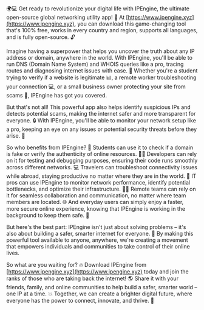 🌍💻 Get ready to revolutionize your digital life with IPEngine, the ultimate open-source global networking utility app! 🚀 At [https://www.ipengine.xyz](https://www.ipengine.xyz), you can download this game-changing tool that's 100% free, works in every country and region, supports all languages, and is fully open-source. 🔓

Imagine having a superpower that helps you uncover the truth about any IP address or domain, anywhere in the world. With IPEngine, you'll be able to run DNS (Domain Name System) and WHOIS queries like a pro, tracing routes and diagnosing internet issues with ease. 📍 Whether you're a student trying to verify if a website is legitimate 📊, a remote worker troubleshooting your connection 💻, or a small business owner protecting your site from scams 👮, IPEngine has got you covered.

But that's not all! This powerful app also helps identify suspicious IPs and detects potential scams, making the internet safer and more transparent for everyone. 🔒 With IPEngine, you'll be able to monitor your network setup like a pro, keeping an eye on any issues or potential security threats before they arise. 🚨

So who benefits from IPEngine? 🤔 Students can use it to check if a domain is fake or verify the authenticity of online resources. 👩‍🏫 Developers can rely on it for testing and debugging purposes, ensuring their code runs smoothly across different networks. 💻 Travelers can troubleshoot connectivity issues while abroad, staying productive no matter where they are in the world. 🛬 IT pros can use IPEngine to monitor network performance, identify potential bottlenecks, and optimize their infrastructure. 👨‍💼 Remote teams can rely on it for seamless collaboration and communication, no matter where team members are located. 🌐 And everyday users can simply enjoy a faster, more secure online experience, knowing that IPEngine is working in the background to keep them safe. 💪

But here's the best part: IPEngine isn't just about solving problems – it's also about building a safer, smarter internet for everyone. 🌈 By making this powerful tool available to anyone, anywhere, we're creating a movement that empowers individuals and communities to take control of their online lives.

So what are you waiting for? 🔥 Download IPEngine from [https://www.ipengine.xyz](https://www.ipengine.xyz) today and join the ranks of those who are taking back the internet! 🌎 Share it with your friends, family, and online communities to help build a safer, smarter world – one IP at a time. 💥 Together, we can create a brighter digital future, where everyone has the power to connect, innovate, and thrive. 🌟